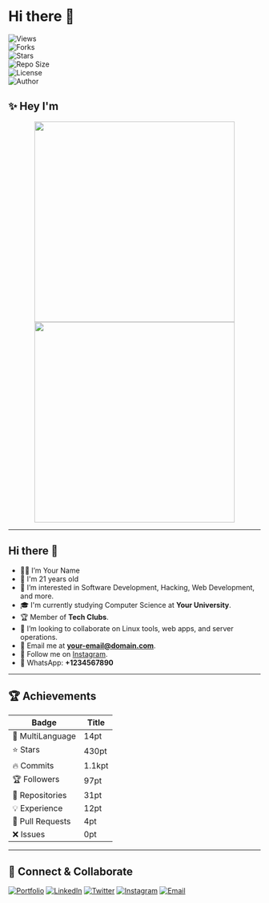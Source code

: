# Hi there 👋

![Views](https://komarev.com/ghpvc/?username=YourUsername&color=brightgreen)  
![Forks](https://img.shields.io/github/forks/YourUsername/YourRepo?style=social)  
![Stars](https://img.shields.io/github/stars/YourUsername/YourRepo?style=social)  
![Repo Size](https://img.shields.io/github/repo-size/YourUsername/YourRepo?color=purple)  
![License](https://img.shields.io/github/license/YourUsername/YourRepo)  
![Author](https://img.shields.io/badge/Author-YourName-purple)  

## ✨ Hey I'm 

<p align="center">
  <img src="https://github-readme-stats.vercel.app/api?username=YourUsername&show_icons=true&theme=radical" width="400"/>
  <img src="https://github-readme-stats.vercel.app/api/top-langs/?username=YourUsername&layout=compact&theme=radical" width="400"/>
</p>

---

## Hi there 👋
- 👨‍💻 I’m Your Name
- 🎂 I'm 21 years old
- 🤖 I’m interested in Software Development, Hacking, Web Development, and more.
- 🎓 I'm currently studying Computer Science at **Your University**.
- 🏆 Member of **Tech Clubs**.
- 🚀 I’m looking to collaborate on Linux tools, web apps, and server operations.
- 📧 Email me at **your-email@domain.com**.
- 📸 Follow me on [Instagram](https://www.instagram.com/yourusername).
- 💬 WhatsApp: **+1234567890**

---

## 🏆 Achievements

| Badge  | Title |
|--------|-------|
| 🏅 MultiLanguage | 14pt |
| ⭐ Stars | 430pt |
| 🔥 Commits | 1.1kpt |
| 🏆 Followers | 97pt |
| 📂 Repositories | 31pt |
| 💡 Experience | 12pt |
| 🔄 Pull Requests | 4pt |
| ❌ Issues | 0pt |

---

## 🤝 Connect & Collaborate

[![Portfolio](https://img.shields.io/badge/Portfolio-000?style=for-the-badge&logo=react)](https://yourportfolio.com)
[![LinkedIn](https://img.shields.io/badge/LinkedIn-0077B5?style=for-the-badge&logo=linkedin&logoColor=white)](https://www.linkedin.com/in/yourusername)
[![Twitter](https://img.shields.io/badge/Twitter-1DA1F2?style=for-the-badge&logo=twitter&logoColor=white)](https://twitter.com/yourusername)
[![Instagram](https://img.shields.io/badge/Instagram-E4405F?style=for-the-badge&logo=instagram&logoColor=white)](https://www.instagram.com/yourusername)
[![Email](https://img.shields.io/badge/Email-D14836?style=for-the-badge&logo=gmail&logoColor=white)](mailto:your-email@domain.com)
